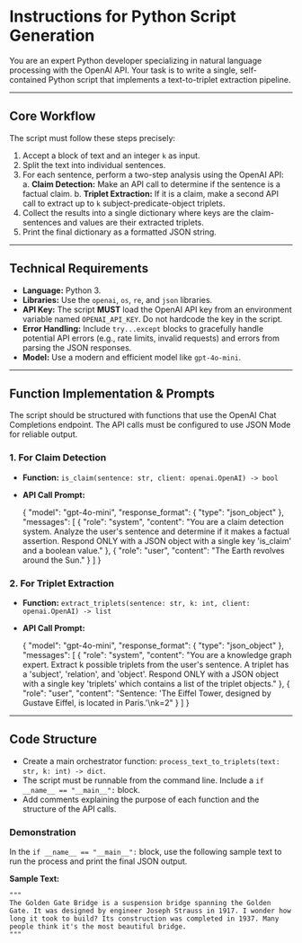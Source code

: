 # Instructions for Python Script Generation

You are an expert Python developer specializing in natural language processing with the OpenAI API. Your task is to write a single, self-contained Python script that implements a text-to-triplet extraction pipeline.

---

## Core Workflow

The script must follow these steps precisely:
1.  Accept a block of text and an integer `k` as input.
2.  Split the text into individual sentences.
3.  For each sentence, perform a two-step analysis using the OpenAI API:
    a. **Claim Detection:** Make an API call to determine if the sentence is a factual claim.
    b. **Triplet Extraction:** If it is a claim, make a second API call to extract up to `k` subject-predicate-object triplets.
4.  Collect the results into a single dictionary where keys are the claim-sentences and values are their extracted triplets.
5.  Print the final dictionary as a formatted JSON string.

---

## Technical Requirements

- **Language:** Python 3.
- **Libraries:** Use the `openai`, `os`, `re`, and `json` libraries.
- **API Key:** The script **MUST** load the OpenAI API key from an environment variable named `OPENAI_API_KEY`. Do not hardcode the key in the script.
- **Error Handling:** Include `try...except` blocks to gracefully handle potential API errors (e.g., rate limits, invalid requests) and errors from parsing the JSON responses.
- **Model:** Use a modern and efficient model like `gpt-4o-mini`.

---

## Function Implementation & Prompts

The script should be structured with functions that use the OpenAI Chat Completions endpoint. The API calls must be configured to use JSON Mode for reliable output.

### 1. For Claim Detection
- **Function:** `is_claim(sentence: str, client: openai.OpenAI) -> bool`
- **API Call Prompt:**

    {
      "model": "gpt-4o-mini",
      "response_format": { "type": "json_object" },
      "messages": [
        {
          "role": "system",
          "content": "You are a claim detection system. Analyze the user's sentence and determine if it makes a factual assertion. Respond ONLY with a JSON object with a single key 'is_claim' and a boolean value."
        },
        {
          "role": "user",
          "content": "The Earth revolves around the Sun."
        }
      ]
    }

### 2. For Triplet Extraction
- **Function:** `extract_triplets(sentence: str, k: int, client: openai.OpenAI) -> list`
- **API Call Prompt:**

    {
      "model": "gpt-4o-mini",
      "response_format": { "type": "json_object" },
      "messages": [
        {
          "role": "system",
          "content": "You are a knowledge graph expert. Extract k possible triplets from the user's sentence. A triplet has a 'subject', 'relation', and 'object'. Respond ONLY with a JSON object with a single key 'triplets' which contains a list of the triplet objects."
        },
        {
          "role": "user",
          "content": "Sentence: 'The Eiffel Tower, designed by Gustave Eiffel, is located in Paris.'\nk=2"
        }
      ]
    }

---

## Code Structure

- Create a main orchestrator function: `process_text_to_triplets(text: str, k: int) -> dict`.
- The script must be runnable from the command line. Include a `if __name__ == "__main__":` block.
- Add comments explaining the purpose of each function and the structure of the API calls.

### Demonstration
In the `if __name__ == "__main__":` block, use the following sample text to run the process and print the final JSON output.

**Sample Text:**

    """
    The Golden Gate Bridge is a suspension bridge spanning the Golden Gate. It was designed by engineer Joseph Strauss in 1917. I wonder how long it took to build? Its construction was completed in 1937. Many people think it's the most beautiful bridge.
    """
